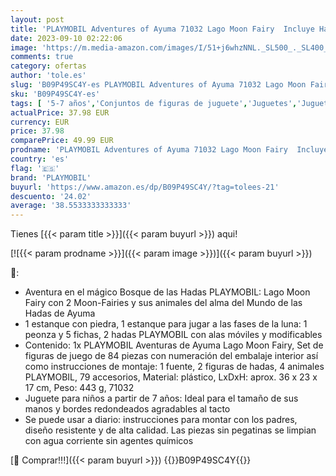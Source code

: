 ```yaml
---
layout: post
title: 'PLAYMOBIL Adventures of Ayuma 71032 Lago Moon Fairy  Incluye Hadas de Juguete con alas de Hadas móviles  Juguetes de Hadas para niños a Partir de 7 años'
date: 2023-09-10 02:22:06
image: 'https://m.media-amazon.com/images/I/51+j6whzNNL._SL500_._SL400_.jpg'
comments: true
category: ofertas
author: 'tole.es'
slug: 'B09P49SC4Y-es PLAYMOBIL Adventures of Ayuma 71032 Lago Moon Fairy...'
sku: 'B09P49SC4Y-es'
tags: [ '5-7 años','Conjuntos de figuras de juguete','Juguetes','Juguetes y juegos','Muñecos y figuras','Self Service','Special Features Stores','playmobil','🇪🇸', ]
actualPrice: 37.98 EUR
currency: EUR
price: 37.98
comparePrice: 49.99 EUR
prodname: 'PLAYMOBIL Adventures of Ayuma 71032 Lago Moon Fairy  Incluye Hadas de Juguete con alas de Hadas móviles  Juguetes de Hadas para niños a Partir de 7 años'
country: 'es'
flag: '🇪🇸'
brand: 'PLAYMOBIL'
buyurl: 'https://www.amazon.es/dp/B09P49SC4Y/?tag=tolees-21'
descuento: '24.02'
average: '38.5533333333333'
---
```


Tienes [{{< param title >}}]({{< param buyurl >}}) aqui!

[![{{< param prodname >}}]({{< param image >}})]({{< param buyurl >}})

🔎:

- Aventura en el mágico Bosque de las Hadas PLAYMOBIL: Lago Moon Fairy con 2 Moon-Fairies y sus animales del alma del Mundo de las Hadas de Ayuma
- 1 estanque con piedra, 1 estanque para jugar a las fases de la luna: 1 peonza y 5 fichas, 2 hadas PLAYMOBIL con alas móviles y modificables
- Contenido: 1x PLAYMOBIL Aventuras de Ayuma Lago Moon Fairy, Set de figuras de juego de 84 piezas con numeración del embalaje interior así como instrucciones de montaje: 1 fuente, 2 figuras de hadas, 4 animales PLAYMOBIL, 79 accesorios, Material: plástico, LxDxH: aprox. 36 x 23 x 17 cm, Peso: 443 g, 71032
- Juguete para niños a partir de 7 años: Ideal para el tamaño de sus manos y bordes redondeados agradables al tacto
- Se puede usar a diario: instrucciones para montar con los padres, diseño resistente y de alta calidad. Las piezas sin pegatinas se limpian con agua corriente sin agentes químicos

[🛒 Comprar!!!]({{< param buyurl >}})
{{<world>}}B09P49SC4Y{{</world>}}
